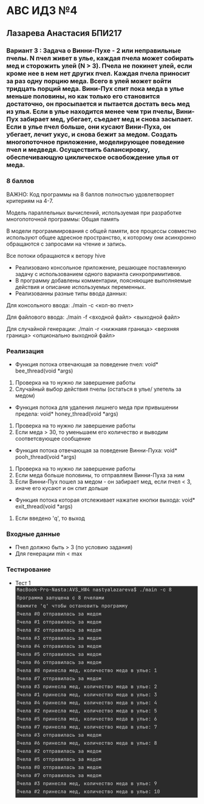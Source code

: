 # АBC ИДЗ №4 
## Лазарева Анастасия БПИ217
### Вариант 3 : Задача о Винни-Пухе - 2 или неправильные пчелы. N пчел живет в улье, каждая пчела может собирать мед и сторожить улей (N > 3). Пчела не покинет улей, если кроме нее в нем нет других пчел. Каждая пчела приносит за раз одну порцию меда. Всего в улей может войти тридцать порций меда. Вини-Пух спит пока меда в улье меньше половины, но как только его становится достаточно, он просыпается и пытается достать весь мед из улья. Если в улье находится менее чем три пчелы, Вини-Пух забирает мед, убегает, съедает мед и снова засыпает. Если в улье пчел больше, они кусают Вини-Пуха, он убегает, лечит укус, и снова бежит за медом. Создать многопоточное приложение, моделирующее поведение пчел и медведя. Осуществить балансировку, обеспечивающую циклическое освобождение улья от меда.

### 8 баллов

ВАЖНО: Код программы на 8 баллов полностью удовлетворяет критериям на 4-7.

Модель параллельных вычислений, используемая при разработке многопоточной программы: Общая память

В модели программирования с общей памяти, все процессы совместно используют общее адресное пространство, к которому они асинхронно обращаются с запросами на чтение и запись.

Все потоки обращаются к ветору hive

- Реализовано консольное приложение, решающее поставленную задачу с использованием одного варианта синхропримитивов.
- В программу добавлены комментарии, поясняющие выполняемые действия и описание используемых переменных.
- Реализованны разные типы ввода данных:

Для консольного ввода: ./main -c <кол-во пчел>

Для файлового ввода: ./main -f <входной файл> <выходной файл>

Для случайной генерации: ./main -r <нижнаяя граница> <верхняя граница> <опционально выходной файл>

### Реализация

- Функция потока отвечающая за поведение пчел: void* bee_thread(void *args)
1) Проверка на то нужно ли завершение работы
2) Случайный выбор действия пчелы (остаться в улье/ улетель за медом)
- Функция потока для удаления лишнего меда при привышении предела: void* honey_thread(void *args)
1) Проверка на то нужно ли завершение работы
2) Если меда > 30, то уменьшаем его количество и выводим соответсвующее сообщение
- Функция потока отвечающая за поведение Винни-Пуха: void* pooh_thread(void *args)
1) Проверка на то нужно ли завершение работы
2) Если меда больше половины, то отправляем Винни-Пуха за ним
3) Если Винни-Пух пошел за медом - он забирает мед, если пчел < 3, иначе его кусают и он спит дольше
- Функция потока которая отслеживает нажатие кнопки выхода: void* exit_thread(void *args)
1) Если введено 'q', то выход

### Входные данные

- Пчел должно быть > 3 (по условию задания)
- Для генерации min < max

### Тестирование
- Тест 1
![img](/img1.png)
